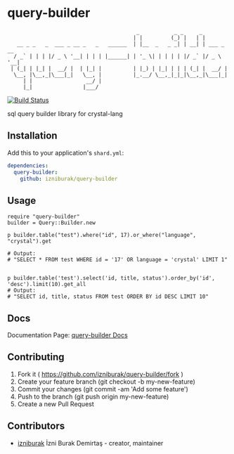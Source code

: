 # query-builder

```
                                         _           _ _     _           
                                        | |         (_) |   | |          
   __ _ _   _  ___ _ __ _   _   ______  | |__  _   _ _| | __| | ___ _ __ 
  / _` | | | |/ _ \ '__| | | | |______| | '_ \| | | | | |/ _` |/ _ \ '__|
 | (_| | |_| |  __/ |  | |_| |          | |_) | |_| | | | (_| |  __/ |   
  \__, |\__,_|\___|_|   \__, |          |_.__/ \__,_|_|_|\__,_|\___|_|   
     | |                 __/ |                                           
     |_|                |___/                                            
```

[![Build Status](https://travis-ci.org/izniburak/query-builder.svg?branch=master)](https://travis-ci.org/izniburak/query-builder)

sql query builder library for crystal-lang


## Installation


Add this to your application's `shard.yml`:

```yaml
dependencies:
  query-builder:
    github: izniburak/query-builder
```


## Usage


```crystal
require "query-builder"
builder = Query::Builder.new

p builder.table("test").where("id", 17).or_where("language", "crystal").get

# Output:
# "SELECT * FROM test WHERE id = '17' OR language = 'crystal' LIMIT 1"


p builder.table('test').select('id, title, status').order_by('id', 'desc').limit(10).get_all
# Output:
# "SELECT id, title, status FROM test ORDER BY id DESC LIMIT 10"
```


## Docs 

Documentation Page: [query-builder Docs](https://github.com/izniburak/query-builder/blob/master/DOCS.md)


## Contributing

1. Fork it ( https://github.com/izniburak/query-builder/fork )
2. Create your feature branch (git checkout -b my-new-feature)
3. Commit your changes (git commit -am 'Add some feature')
4. Push to the branch (git push origin my-new-feature)
5. Create a new Pull Request


## Contributors

- [izniburak](https://github.com/izniburak) İzni Burak Demirtaş - creator, maintainer
